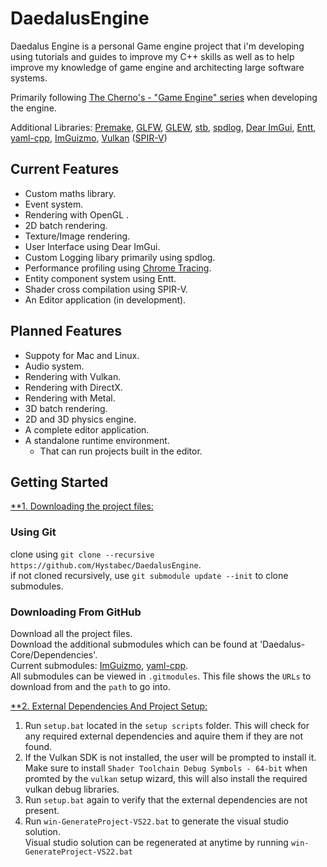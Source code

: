 # DaedalusEngine
Daedalus Engine is a personal Game engine project that i'm developing using tutorials and guides to improve my C++ skills as well as to help improve my knowledge of game engine and architecting large software systems.  

Primarily following [The Cherno's - "Game Engine" series](https://www.youtube.com/playlist?list=PLlrATfBNZ98dC-V-N3m0Go4deliWHPFwT) when developing the engine.  

Additional Libraries: [Premake](https://github.com/premake/premake-core), [GLFW](https://www.glfw.org), [GLEW](https://glew.sourceforge.net), [stb](https://github.com/nothings/stb), [spdlog](https://github.com/gabime/spdlog), [Dear ImGui](https://github.com/ocornut/imgui), [Entt](https://github.com/skypjack/entt), [yaml-cpp](https://github.com/jbeder/yaml-cpp), [ImGuizmo](https://github.com/CedricGuillemet/ImGuizmo), [Vulkan](https://www.vulkan.org) ([SPIR-V](https://www.khronos.org/spirv))  

## Current Features
* Custom maths library.  
* Event system.  
* Rendering with OpenGL .  
* 2D batch rendering.  
* Texture/Image rendering.  
* User Interface using Dear ImGui.  
* Custom Logging libary primarily using spdlog.  
* Performance profiling using [Chrome Tracing](chrome://tracing).  
* Entity component system using Entt.  
* Shader cross compilation using SPIR-V.  
* An Editor application (in development).  

## Planned Features
* Suppoty for Mac and Linux.  
* Audio system.  
* Rendering with Vulkan.  
* Rendering with DirectX.  
* Rendering with Metal.  
* 3D batch rendering.  
* 2D and 3D physics engine.  
* A complete editor application.  
* A standalone runtime environment.  
    * That can run projects built in the editor.  

## Getting Started
<ins>**1. Downloading the project files:</ins>

### Using Git
clone using `git clone --recursive https://github.com/Hystabec/DaedalusEngine`.  
if not cloned recursively, use `git submodule update --init` to clone submodules.  

### Downloading From GitHub
Download all the project files.  
Download the additional submodules which can be found at 'Daedalus-Core/Dependencies'.  
Current submodules: [ImGuizmo](https://github.com/Hystabec/ImGuizmo/tree/2310acda820d7383d4c4884b7945ada92cd16a47), [yaml-cpp](https://github.com/Hystabec/yaml-cpp/tree/4ea8b0cc00ebe7cc2ce2bae18b84cf0f9767e8a2).  
All submodules can be viewed in `.gitmodules`. This file shows the `URLs` to download from and the `path` to go into.  

<ins>**2. External Dependencies And Project Setup:</ins>
1. Run `setup.bat` located in the `setup scripts` folder. This will check for any required external dependencies and aquire them if they are not found.  
2. If the Vulkan SDK is not installed, the user will be prompted to install it. Make sure to install `Shader Toolchain Debug Symbols - 64-bit` when promted by the `vulkan` setup wizard, this will also install the required vulkan debug libraries.  
3. Run `setup.bat` again to verify that the external dependencies are not present.  
4. Run `win-GenerateProject-VS22.bat` to generate the visual studio solution.  
Visual studio solution can be regenerated at anytime by running `win-GenerateProject-VS22.bat`